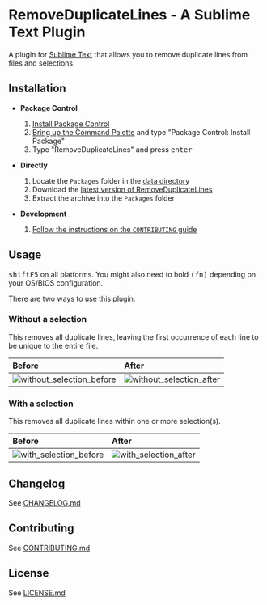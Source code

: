 # RemoveDuplicateLines - A Sublime Text Plugin

A plugin for [Sublime Text](http://www.sublimetext.com/) that allows you to remove duplicate lines from files and selections.

## Installation

* **Package Control**
  1. [Install Package Control](https://packagecontrol.io/installation)
  1. [Bring up the Command Palette](https://sublime-text.readthedocs.io/en/stable/reference/command_palette.html#how-to-use-the-command-palette) and type "Package Control: Install Package"
  1. Type "RemoveDuplicateLines" and press <kbd>enter</kbd>

* **Directly**
  1. Locate the `Packages` folder in the [data directory](http://docs.sublimetext.info/en/sublime-text-3/basic_concepts.html#the-data-directory)
  1. Download the [latest version of RemoveDuplicateLines](https://github.com/ilyakam/RemoveDuplicateLines/releases/latest)
  1. Extract the archive into the `Packages` folder

* **Development**
  1. [Follow the instructions on the `CONTRIBUTING` guide](./CONTRIBUTING.md#getting-started)

## Usage

<kbd>shift</kbd><kbd>F5</kbd> on all platforms. You might also need to hold <kbd>(fn)</kbd> depending on your OS/BIOS configuration.

There are two ways to use this plugin:

### Without a selection

This removes all duplicate lines, leaving the first occurrence of each line to be unique to the entire file.

| Before | After |
| :----- | :---- |
| ![without_selection_before](https://user-images.githubusercontent.com/183227/40892300-1451b4b8-674a-11e8-95e9-041738f3ecd1.png) | ![without_selection_after](https://user-images.githubusercontent.com/183227/40892301-146c9940-674a-11e8-99a8-1878699f5114.png) |

### With a selection

This removes all duplicate lines within one or more selection(s).

| Before | After |
| :----- | :---- |
| ![with_selection_before](https://user-images.githubusercontent.com/183227/40892302-1488c674-674a-11e8-9dce-92fff33cb903.png) | ![with_selection_after](https://user-images.githubusercontent.com/183227/40892303-14b18f64-674a-11e8-9d81-cf865d06565b.png)

## Changelog

See [CHANGELOG.md](./CHANGELOG.md)

## Contributing

See [CONTRIBUTING.md](./CONTRIBUTING.md)

## License

See [LICENSE.md](./LICENSE.md)
